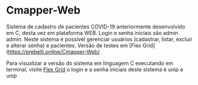 # Cmapper-Web
 Sistema de cadastro de pacientes COVID-19 anteriormente desenvolvido em C, desta vez em plataforma WEB. Login e senha iniciais são admin admin.
 Neste sistema é possível gerenciar usuários (cadastrar, listar, excluir e alterar senha) e pacientes. Versão de testes em [Flex Grid](https://prebelli.online/Cmapper-Web/

 Para visualizar a versão do sistema em linguagem C executando em terminal, visite [Flex Grid](https://github.com/ClaytonPrebelli/Cmapper)  o login e a senha iniciais deste sistema é unip e unip
